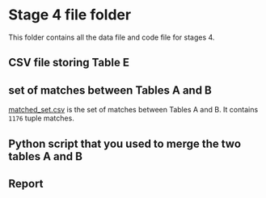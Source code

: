 # Stage 4 file folder

This folder contains all the data file and code file for stages 4. 

## CSV file storing Table E


## set of matches between Tables A and B 

[matched_set.csv](matched_set.csv) is the set of matches between Tables A and B. It contains 
`1176` tuple 
matches.

## Python script that you used to merge the two tables A and B

## Report


